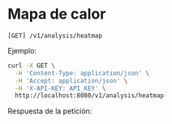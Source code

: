 # Mapa de calor

```
[GET] /v1/analysis/heatmap
```

Ejemplo:

```bash
curl -X GET \
  -H 'Content-Type: application/json' \
  -H 'Accept: application/json' \
  -H 'X-API-KEY: API_KEY' \
  http://localhost:8080/v1/analysis/heatmap
```

Respuesta de la petición:

```json
```
